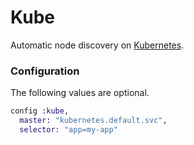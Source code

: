 # Kube

Automatic node discovery on [Kubernetes](https://kubernetes.io).

### Configuration

The following values are optional.

```elixir
config :kube,
  master: "kubernetes.default.svc",
  selector: "app=my-app"
```
